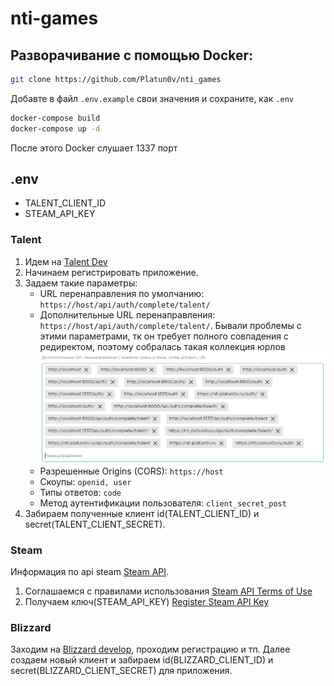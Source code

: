 # nti-games

## Разворачивание с помощью Docker:
```bash
git clone https://github.com/Platun0v/nti_games
```
Добавте в файл `.env.example` свои значения и сохраните, как `.env`

```bash
docker-compose build
docker-compose up -d
```

После этого Docker слушает 1337 порт

## .env

- TALENT_CLIENT_ID
- STEAM_API_KEY

### Talent

1. Идем на [Talent Dev](https://talent.kruzhok.org/developer/)
2. Начинаем регистрировать приложение.
3. Задаем такие параметры:
    - URL перенаправления по умолчанию: `https://host/api/auth/complete/talent/`
    - Дополнительные URL перенаправления: `https://host/api/auth/complete/talent/`. Бывали проблемы с этими параметрами, тк он требует полного совпадения с редиректом, поэтому собралась такая коллекция юрлов ![talent_urls](git_files/talent_urls.png)
    - Разрешенные Origins (CORS): `https://host`
    - Скоупы: `openid, user`
    - Типы ответов: `code`
    - Метод аутентификации пользователя: `client_secret_post`
4. Забираем полученные клиент id(TALENT_CLIENT_ID) и secret(TALENT_CLIENT_SECRET).

### Steam

Информация по api steam [Steam API](https://steamcommunity.com/dev).
1. Соглашаемся с правилами использования [Steam API Terms of Use](https://steamcommunity.com/dev/apiterms)
2. Получаем ключ(STEAM_API_KEY) [Register Steam API Key](https://steamcommunity.com/dev/apikey)


### Blizzard

Заходим на [Blizzard develop](https://develop.battle.net/), проходим регистрацию и тп. Далее создаем новый клиент и забираем id(BLIZZARD_CLIENT_ID) и secret(BLIZZARD_CLIENT_SECRET) для приложения.
